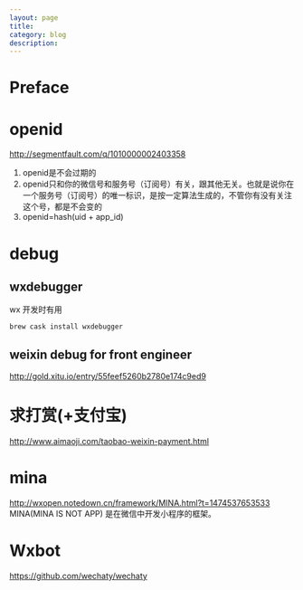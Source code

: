 ```yaml
---
layout: page
title:
category: blog
description:
---
```

# Preface

# openid
http://segmentfault.com/q/1010000002403358

1. openid是不会过期的
2. openid只和你的微信号和服务号（订阅号）有关，跟其他无关。也就是说你在一个服务号（订阅号）的唯一标识，是按一定算法生成的，不管你有没有关注这个号，都是不会变的
3. openid=hash(uid + app_id)

# debug

## wxdebugger
wx 开发时有用

    brew cask install wxdebugger

## weixin debug for front engineer
http://gold.xitu.io/entry/55feef5260b2780e174c9ed9

# 求打赏(+支付宝)
http://www.aimaoji.com/taobao-weixin-payment.html

# mina
http://wxopen.notedown.cn/framework/MINA.html?t=1474537653533
MINA(MINA IS NOT APP) 是在微信中开发小程序的框架。

# Wxbot
https://github.com/wechaty/wechaty
